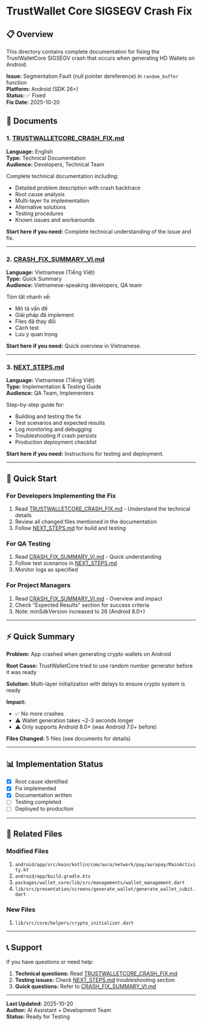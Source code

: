 # TrustWallet Core SIGSEGV Crash Fix

## 📋 Overview

This directory contains complete documentation for fixing the TrustWalletCore SIGSEGV crash that occurs when generating HD Wallets on Android.

**Issue:** Segmentation Fault (null pointer dereference) in `random_buffer` function  
**Platform:** Android (SDK 26+)  
**Status:** ✅ Fixed  
**Fix Date:** 2025-10-20

## 📄 Documents

### 1. [TRUSTWALLETCORE_CRASH_FIX.md](TRUSTWALLETCORE_CRASH_FIX.md)
**Language:** English  
**Type:** Technical Documentation  
**Audience:** Developers, Technical Team

Complete technical documentation including:
- Detailed problem description with crash backtrace
- Root cause analysis
- Multi-layer fix implementation
- Alternative solutions
- Testing procedures
- Known issues and workarounds

**Start here if you need:** Complete technical understanding of the issue and fix.

---

### 2. [CRASH_FIX_SUMMARY_VI.md](CRASH_FIX_SUMMARY_VI.md)
**Language:** Vietnamese (Tiếng Việt)  
**Type:** Quick Summary  
**Audience:** Vietnamese-speaking developers, QA team

Tóm tắt nhanh về:
- Mô tả vấn đề
- Giải pháp đã implement
- Files đã thay đổi
- Cách test
- Lưu ý quan trọng

**Start here if you need:** Quick overview in Vietnamese.

---

### 3. [NEXT_STEPS.md](NEXT_STEPS.md)
**Language:** Vietnamese (Tiếng Việt)  
**Type:** Implementation & Testing Guide  
**Audience:** QA Team, Implementers

Step-by-step guide for:
- Building and testing the fix
- Test scenarios and expected results
- Log monitoring and debugging
- Troubleshooting if crash persists
- Production deployment checklist

**Start here if you need:** Instructions for testing and deployment.

---

## 🚀 Quick Start

### For Developers Implementing the Fix
1. Read [TRUSTWALLETCORE_CRASH_FIX.md](TRUSTWALLETCORE_CRASH_FIX.md) - Understand the technical details
2. Review all changed files mentioned in the documentation
3. Follow [NEXT_STEPS.md](NEXT_STEPS.md) for build and testing

### For QA Testing
1. Read [CRASH_FIX_SUMMARY_VI.md](CRASH_FIX_SUMMARY_VI.md) - Quick understanding
2. Follow test scenarios in [NEXT_STEPS.md](NEXT_STEPS.md)
3. Monitor logs as specified

### For Project Managers
1. Read [CRASH_FIX_SUMMARY_VI.md](CRASH_FIX_SUMMARY_VI.md) - Overview and impact
2. Check "Expected Results" section for success criteria
3. Note: minSdkVersion increased to 26 (Android 8.0+)

---

## ⚡ Quick Summary

**Problem:** App crashed when generating crypto wallets on Android

**Root Cause:** TrustWalletCore tried to use random number generator before it was ready

**Solution:** Multi-layer initialization with delays to ensure crypto system is ready

**Impact:** 
- ✅ No more crashes
- ⚠️ Wallet generation takes ~2-3 seconds longer
- ⚠️ Only supports Android 8.0+ (was Android 7.0+ before)

**Files Changed:** 5 files (see documents for details)

---

## 📊 Implementation Status

- [x] Root cause identified
- [x] Fix implemented
- [x] Documentation written
- [ ] Testing completed
- [ ] Deployed to production

---

## 🔗 Related Files

### Modified Files
1. `android/app/src/main/kotlin/com/aura/network/pay/aurapay/MainActivity.kt`
2. `android/app/build.gradle.kts`
3. `packages/wallet_core/lib/src/managements/wallet_management.dart`
4. `lib/src/presentation/screens/generate_wallet/generate_wallet_cubit.dart`

### New Files
1. `lib/src/core/helpers/crypto_initializer.dart`

---

## 📞 Support

If you have questions or need help:

1. **Technical questions:** Read [TRUSTWALLETCORE_CRASH_FIX.md](TRUSTWALLETCORE_CRASH_FIX.md)
2. **Testing issues:** Check [NEXT_STEPS.md](NEXT_STEPS.md) troubleshooting section
3. **Quick questions:** Refer to [CRASH_FIX_SUMMARY_VI.md](CRASH_FIX_SUMMARY_VI.md)

---

**Last Updated:** 2025-10-20  
**Author:** AI Assistant + Development Team  
**Status:** Ready for Testing

